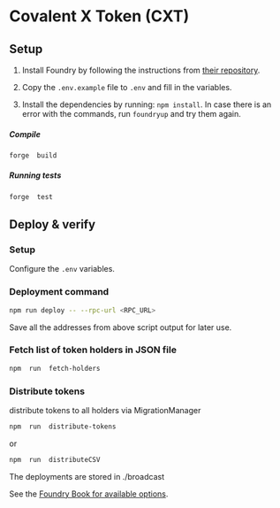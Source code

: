 # Covalent X Token (CXT)


## Setup

1. Install Foundry by following the instructions from [their repository](https://github.com/foundry-rs/foundry#installation).

2. Copy the `.env.example` file to `.env` and fill in the variables.

3. Install the dependencies by running: `npm install`. In case there is an error with the commands, run `foundryup` and try them again.

##### Compile
```bash
forge  build
```
##### Running tests
```bash
forge  test
```

## Deploy & verify



### Setup
Configure the `.env` variables.

### Deployment command

```bash
npm run deploy -- --rpc-url <RPC_URL>
```

Save all the addresses from above script output for later use.
### Fetch list of token holders in JSON file

```bash
npm  run  fetch-holders
```
### Distribute tokens

distribute tokens to all holders via MigrationManager

```bash
npm  run  distribute-tokens
```
or
```bash
npm  run  distributeCSV
```

The deployments are stored in ./broadcast

See the [Foundry Book for available options](https://book.getfoundry.sh/reference/forge/forge-create.html).
